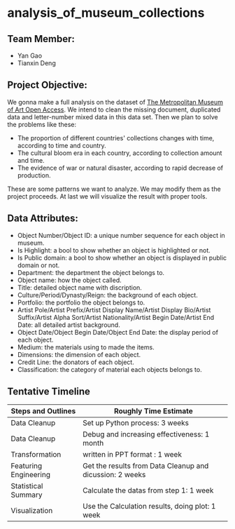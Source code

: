 # analysis_of_museum_collections

## Team Member:

- Yan Gao
- Tianxin Deng

## Project Objective:

We gonna make a full analysis on the dataset of [The Metropolitan Museum of Art Open Access]( https://github.com/metmuseum/openaccess/ ). We intend to clean the missing document, duplicated data and letter-number mixed data in this data set. Then we plan to solve the problems like these:

- The proportion of different countries' collections changes with time, according to time and country.
- The cultural bloom era in each country, according to collection amount and time.
- The evidence of war or natural disaster, according to rapid decrease of production.

These are some patterns we want to analyze. We may modify them as the project proceeds. At last we will visualize the result with proper tools.

## Data Attributes:

- Object Number/Object ID: a unique number sequence for each object in museum.
- Is Highlight: a bool to show whether an object is highlighted or not.
- Is Public domain: a bool to show whether an object is displayed in public domain or not.
- Department: the department the object belongs to.
- Object name: how the object called.
- Title: detailed object name with discription.
- Culture/Period/Dynasty/Reign: the background of each object.
- Portfolio: the portfolio the object belongs to.
- Artist Pole/Artist Prefix/Artist Display Name/Artist Display Bio/Artist Suffix/Artist Alpha Sort/Artist Nationality/Artist Begin Date/Artist End Date: all detailed artist background.
- Object Date/Object Begin Date/Object End Date: the display period of each object.
- Medium: the materials using to made the items.
- Dimensions: the dimension of each object.
- Credit Line: the donators of each object.
- Classification: the category of material each objects belongs to.


## Tentative Timeline
Steps and Outlines | Roughly Time Estimate
------------------ | ---------------------
Data Cleanup | Set up Python process: 3 weeks
Data Cleanup | Debug and increasing effectiveness: 1 month
Transformation | written in PPT format : 1 week
Featuring Engineering | Get the results from Data Cleanup and dicussion: 2 weeks
Statistical Summary | Calculate the datas from step 1: 1 week
Visualization | Use the Calculation results, doing plot: 1 week
